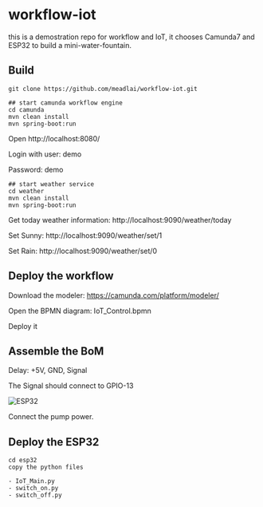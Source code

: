 # workflow-iot

this is a demostration repo for workflow and IoT, it chooses Camunda7 and ESP32 to build a mini-water-fountain.

## Build

    git clone https://github.com/meadlai/workflow-iot.git 
    
    ## start camunda workflow engine
    cd camunda
    mvn clean install
    mvn spring-boot:run

Open http://localhost:8080/

Login with user: demo

Password: demo

    ## start weather service
    cd weather
    mvn clean install
    mvn spring-boot:run
    
Get today weather information: http://localhost:9090/weather/today

Set Sunny: http://localhost:9090/weather/set/1

Set Rain: http://localhost:9090/weather/set/0
    
    
## Deploy the workflow

Download the modeler: https://camunda.com/platform/modeler/

Open the BPMN diagram: IoT_Control.bpmn

Deploy it

## Assemble the BoM

Delay: +5V, GND, Signal

The Signal should connect to GPIO-13

![ESP32](/repository/assets/employee.png?raw=true "ESP32 GPIO")

Connect the pump power.

## Deploy the ESP32

    cd esp32
    copy the python files
    
    - IoT_Main.py
    - switch_on.py
    - switch_off.py



